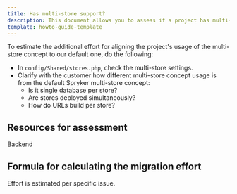 ```yaml
---
title: Has multi-store support?
description: This document allows you to assess if a project has multi-store support.
template: howto-guide-template
---
```


To estimate the additional effort for aligning the project's usage of the multi-store concept to our default one, do the following:

* In `config/Shared/stores.php`, check the multi-store settings.
* Clarify with the customer how different multi-store concept usage is from the default Spryker multi-store concept:
    * Is it single database per store?
    * Are stores deployed simultaneously?
    * How do URLs build per store?


## Resources for assessment

Backend


## Formula for calculating the migration effort

Effort is estimated per specific issue.
